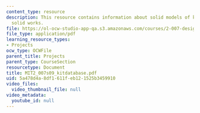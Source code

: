 ```yaml
---
content_type: resource
description: This resource contains information about solid models of kit parts in
  solid works.
file: https://ol-ocw-studio-app-qa.s3.amazonaws.com/courses/2-007-design-and-manufacturing-i-spring-2009/5a478d4a8df1611feb121525b3459910_MIT2_007s09_kitdatabase.pdf
file_type: application/pdf
learning_resource_types:
- Projects
ocw_type: OCWFile
parent_title: Projects
parent_type: CourseSection
resourcetype: Document
title: MIT2_007s09_kitdatabase.pdf
uid: 5a478d4a-8df1-611f-eb12-1525b3459910
video_files:
  video_thumbnail_file: null
video_metadata:
  youtube_id: null
---
```

